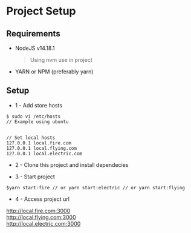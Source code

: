 # Project Setup

## Requirements

- NodeJS v14.18.1

  > Using nvm use in project

- YARN or NPM (preferably yarn)

## Setup

- 1 - Add store hosts

```console
$ sudo vi /etc/hosts
// Example using ubuntu


// Set local hosts
127.0.0.1 local.fire.com
127.0.0.1 local.flying.com
127.0.0.1 local.electric.com
```

- 2 - Clone this project and install dependecies

- 3 - Start project

```console
$yarn start:fire // or yarn start:electric // or yarn start:flying
```

- 4 - Access project url

http://local.fire.com:3000
<br />
http://local.flying.com:3000
<br />
http://local.electric.com:3000
